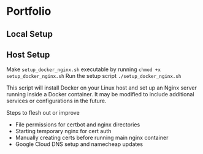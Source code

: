 # Portfolio

## Local Setup


## Host Setup

Make `setup_docker_nginx.sh` executable by running `chmod +x setup_docker_nginx.sh`
Run the setup script `./setup_docker_nginx.sh`

This script will install Docker on your Linux host and set up an Nginx server running inside a Docker container. It may be modified to include additional services or configurations in the future.

Steps to flesh out or improve
- File permissions for certbot and nginx directories
- Starting temporary nginx for cert auth
- Manually creating certs before running main nginx container
- Google Cloud DNS setup and namecheap updates

